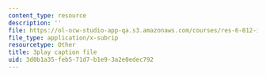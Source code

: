 ```yaml
---
content_type: resource
description: ''
file: https://ol-ocw-studio-app-qa.s3.amazonaws.com/courses/res-6-012-introduction-to-probability-spring-2018/3d0b1a35feb571d7b1e93a2e0edec792_HTs6Zhc2S1M.srt
file_type: application/x-subrip
resourcetype: Other
title: 3play caption file
uid: 3d0b1a35-feb5-71d7-b1e9-3a2e0edec792
---
```

